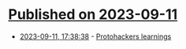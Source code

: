 # [Published on 2023-09-11](index.md)

* [2023-09-11, 17:38:38](https://lobste.rs/s/kahzch/protohackers_learnings) - [Protohackers learnings](https://geekingfrog.com/blog/post/protohackers-learnings)
